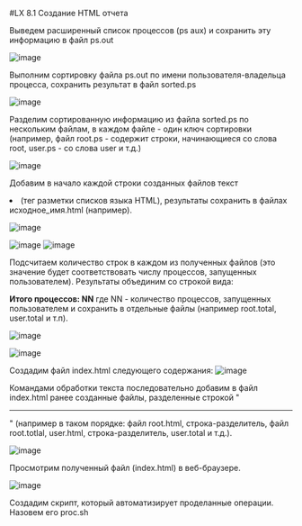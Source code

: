 #LX 8.1 Создание HTML отчета

Выведем расширенный список процессов (ps aux) и сохранить эту информацию в файл ps.out

![image](https://user-images.githubusercontent.com/94931275/176267125-e95e2915-b933-402c-a57d-71e03a1281c3.png)

Выполним сортировку файла ps.out по имени пользователя-владельца процесса, сохранить результат в файл sorted.ps
  
![image](https://user-images.githubusercontent.com/94931275/176267184-c15090b3-b114-40a0-a74d-28fe0eb86310.png)

Разделим сортированную информацию из файла sorted.ps по нескольким файлам, в каждом файле - один ключ сортировки (например, файл root.ps - содержит строки, начинающиеся со слова root, user.ps - со слова user и т.д.)

![image](https://user-images.githubusercontent.com/94931275/176267321-f7c10431-af09-4c0a-8380-e6c0b387698d.png)

Добавим в начало каждой строки созданных файлов текст <li> (тег разметки списков языка HTML), результаты сохранить в файлах исходное_имя.html (например).

![image](https://user-images.githubusercontent.com/94931275/176267440-2e1825cf-1170-4235-81f1-95d5963b4a2d.png)

![image](https://user-images.githubusercontent.com/94931275/176267501-48bdad90-ecd9-4012-974c-b17d7404a617.png)
![image](https://user-images.githubusercontent.com/94931275/176267538-09379f61-64e5-43b4-82f5-d0bd1e4dde43.png)

Подсчитаем количество строк в каждом из полученных файлов (это значение будет соответствовать числу процессов, запущенных пользователем). Результаты объединим со строкой вида:
<p><b>Итого процессов: NN</b> где NN - количество процессов, запущенных пользователем и сохранить в отдельные файлы (например root.total, user.total и т.п).


![image](https://user-images.githubusercontent.com/94931275/176267743-16784ce3-522c-4478-b178-b5755d2d5286.png)

![image](https://user-images.githubusercontent.com/94931275/176267776-89180e97-7e38-41e7-af4b-0a69d384cad4.png)

  
Создадим файл index.html следующего содержания:
![image](https://user-images.githubusercontent.com/94931275/176268968-36160c1d-54c4-429c-b30e-aac7aa9aa931.png)
	
Командами обработки текста последовательно добавим в файл index.html ранее созданные файлы, разделенные строкой "<hr noshade>" (например в таком порядке: файл root.html, строка-разделитель, файл root.totlal, user.html, строка-разделитель, user.total и т.д.). 

![image](https://user-images.githubusercontent.com/94931275/176267920-516e8d29-d53d-4a0c-8adc-61e4ec047abe.png)
  
Просмотрим полученный файл (index.html) в веб-браузере.

![image](https://user-images.githubusercontent.com/94931275/176268080-41253890-9e5e-4b8c-acd3-5a544c6b4553.png)

Создадим скрипт, который автоматизирует проделанные операции. Назовем его proc.sh
